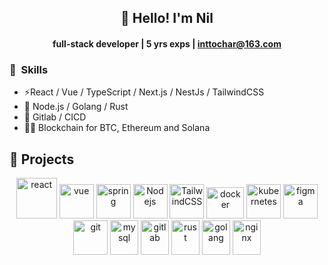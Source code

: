 ## <div align="center"><div>👋 Hello! I'm Nil</div></div>

#### <div align="center">full-stack developer | 5 yrs exps | inttochar@163.com</div>

### 📕 &nbsp;**Skills**
- ⚡React / Vue / TypeScript / Next.js / NestJs / TailwindCSS
- 🔭 Node.js / Golang / Rust
- 💬 Gitlab / CICD
- 🧑‍💻 Blockchain for BTC, Ethereum and Solana

## 🚀 **Projects**

<p align="center">
      <img src="https://www.vectorlogo.zone/logos/reactjs/reactjs-icon.svg" alt="react" width="65" height="65"/> 
      <img src="https://www.vectorlogo.zone/logos/vuejs/vuejs-icon.svg" alt="vue" width="55" height="55"/>
      <img src="https://www.vectorlogo.zone/logos/vitejsdev/vitejsdev-icon.svg" alt="spring" width="55" height="55"/>
      <img src="https://www.vectorlogo.zone/logos/nodejs/nodejs-icon.svg" alt="Nodejs" width="55" height="55"/>
      <img src="https://www.vectorlogo.zone/logos/tailwindcss/tailwindcss-icon.svg" alt="TailwindCSS" width="55" height="55"/>
      <img src="https://www.vectorlogo.zone/logos/docker/docker-official.svg" alt="docker" width="60" height="50"/>
      <img src="https://www.vectorlogo.zone/logos/kubernetes/kubernetes-icon.svg" alt="kubernetes" width="55" height="55"/>
      <img src="https://www.vectorlogo.zone/logos/figma/figma-icon.svg" alt="figma" width="55" height="55"/>
      <img src="https://www.vectorlogo.zone/logos/git-scm/git-scm-icon.svg" alt="git" width="55" height="55"/>
      <img src="https://www.vectorlogo.zone/logos/mysql/mysql-icon.svg" alt="mysql" width="45" height="55"/>
      <img src="https://www.vectorlogo.zone/logos/gitlab/gitlab-icon.svg" alt="gitlab" width="45" height="55"/>
      <img src="https://www.vectorlogo.zone/logos/rust-lang/rust-lang-icon.svg" alt="rust" width="45" height="55"/>
      <img src="https://www.vectorlogo.zone/logos/golang/golang-official.svg" alt="golang" width="45" height="55"/>
      <img src="https://www.vectorlogo.zone/logos/nginx/nginx-icon.svg" alt="nginx" width="45" height="55"/>
</p>
